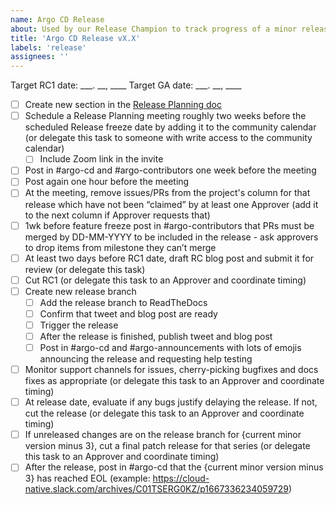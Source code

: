 ```yaml
---
name: Argo CD Release
about: Used by our Release Champion to track progress of a minor release
title: 'Argo CD Release vX.X'
labels: 'release'
assignees: ''
---
```


Target RC1 date: ___. __, ____
Target GA date: ___. __, ____

 - [ ] Create new section in the [Release Planning doc](https://docs.google.com/document/d/1trJIomcgXcfvLw0aYnERrFWfPjQOfYMDJOCh1S8nMBc/edit?usp=sharing)
 - [ ] Schedule a Release Planning meeting roughly two weeks before the scheduled Release freeze date by adding it to the community calendar (or delegate this task to someone with write access to the community calendar)
     - [ ] Include Zoom link in the invite
 - [ ] Post in #argo-cd and #argo-contributors one week before the meeting
 - [ ] Post again one hour before the meeting
 - [ ] At the meeting, remove issues/PRs from the project's column for that release which have not been “claimed” by at least one Approver (add it to the next column if Approver requests that)
 - [ ] 1wk before feature freeze post in #argo-contributors that PRs must be merged by DD-MM-YYYY to be included in the release - ask approvers to drop items from milestone they can’t merge
 - [ ] At least two days before RC1 date, draft RC blog post and submit it for review (or delegate this task)
 - [ ] Cut RC1 (or delegate this task to an Approver and coordinate timing)
 - [ ] Create new release branch
    - [ ] Add the release branch to ReadTheDocs
    - [ ] Confirm that tweet and blog post are ready
    - [ ] Trigger the release
    - [ ] After the release is finished, publish tweet and blog post
    - [ ] Post in #argo-cd and #argo-announcements with lots of emojis announcing the release and requesting help testing
 - [ ] Monitor support channels for issues, cherry-picking bugfixes and docs fixes as appropriate (or delegate this task to an Approver and coordinate timing)
 - [ ] At release date, evaluate if any bugs justify delaying the release. If not, cut the release (or delegate this task to an Approver and coordinate timing)
 - [ ] If unreleased changes are on the release branch for {current minor version minus 3}, cut a final patch release for that series (or delegate this task to an Approver and coordinate timing)
 - [ ] After the release, post in #argo-cd that the {current minor version minus 3} has reached EOL (example: https://cloud-native.slack.com/archives/C01TSERG0KZ/p1667336234059729)
